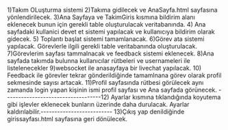 1)Takım OLuşturma sistemi
2)Takıma gidilecek ve AnaSayfa.html sayfasına yönlendirilecek.
3)Ana Sayfaya ve TakimGiris kısmına  bildirim alanı eklenecek bunun için gerekli table oluşturulacak veritabanında.
4) Ana sayfadaki kullanici devet et sistemi yapılacak ve kullanıcıya bildirim olarak gidecek.
5) Toplantı başlat sistemi tamamlanacak.
6)Görev ata sistemi yapılacak. Görevlerle ilgili gerekli table veritabanında oluşturulacak.
7)Görevlerim sayfası tammalnacak ve feedback sistemi eklenecek.
8)Ana sayfada takımda bulunna kullanıcılar rütbeleri ve usernameleri ile listelenecekler
9)websocket ile anasayfaya bir livechat yapılacak.
10) Feedback ile görevler tekrar gönderildiğinde tamamlnana görev olarak profil sekmesinde sayısı artacak.
11)Profil sayfasında rütbesi görülecek aynı zamanda login yapan kişinin ismi profil sayfası ve Ana sayfada görünecek.
-----------------------------------12) Ayarlar kısmına tıklandığında koyutema gibi işlevler eklenecek bunların üzerinde daha durulacak. Ayarlar kaldırılabilir.--------------------------
13)Çıkış yap denildiğinde girissayfası.html sayfasına geri dönülecek.
